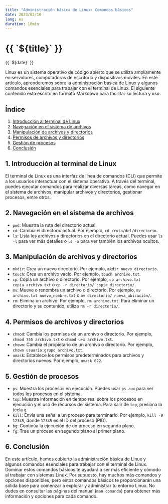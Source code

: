 ```yaml
---
title: "Administración básica de Linux: Comandos básicos"
date: 2023/02/10
lang: es
duration: 10min
---
```


<div class="text-center max-w-lg mx-auto">
  <h1>{{ `${title}` }}</h1>
  {{ `${date}` }}
</div>

Linux es un sistema operativo de código abierto que se utiliza ampliamente en servidores, computadoras de escritorio y dispositivos móviles. En este artículo, aprenderemos sobre la administración básica de Linux y algunos comandos esenciales para trabajar con el terminal de Linux. El siguiente contenido está escrito en formato Markdown para facilitar su lectura y uso.

## Índice

1. [Introducción al terminal de Linux](#introducción)
2. [Navegación en el sistema de archivos](#navegación)
3. [Manipulación de archivos y directorios](#manipulación)
4. [Permisos de archivos y directorios](#permisos)
5. [Gestión de procesos](#procesos)
6. [Conclusión](#conclusión)

<a name="introducción"></a>
## 1. Introducción al terminal de Linux

El terminal de Linux es una interfaz de línea de comandos (CLI) que permite a los usuarios interactuar con el sistema operativo. A través del terminal, puedes ejecutar comandos para realizar diversas tareas, como navegar en el sistema de archivos, manipular archivos y directorios, gestionar procesos, entre otros.

<a name="navegación"></a>
## 2. Navegación en el sistema de archivos

- `pwd`: Muestra la ruta del directorio actual.
- `cd`: Cambia el directorio actual. Por ejemplo, `cd /ruta/del/directorio`.
- `ls`: Lista los archivos y directorios en el directorio actual. Puedes usar `ls -l` para ver más detalles o `ls -a` para ver también los archivos ocultos.

<a name="manipulación"></a>
## 3. Manipulación de archivos y directorios

- `mkdir`: Crea un nuevo directorio. Por ejemplo, `mkdir nuevo_directorio`.
- `touch`: Crea un archivo vacío. Por ejemplo, `touch archivo.txt`.
- `cp`: Copia un archivo o directorio. Por ejemplo, `cp archivo.txt copia_archivo.txt` o `cp -r directorio/ copia_directorio/`.
- `mv`: Mueve o renombra un archivo o directorio. Por ejemplo, `mv archivo.txt nuevo_nombre.txt` o `mv directorio/ nueva_ubicación/`.
- `rm`: Elimina un archivo. Por ejemplo, `rm archivo.txt`. Para eliminar un directorio y su contenido, utiliza `rm -r directorio/`.

<a name="permisos"></a>
## 4. Permisos de archivos y directorios

- `chmod`: Cambia los permisos de un archivo o directorio. Por ejemplo, `chmod 755 archivo.txt` o `chmod u+x archivo.txt`.
- `chown`: Cambia el propietario de un archivo o directorio. Por ejemplo, `chown usuario:grupo archivo.txt`.
- `umask`: Establece los permisos predeterminados para archivos y directorios nuevos. Por ejemplo, `umask 022`.

<a name="procesos"></a>
## 5. Gestión de procesos

- `ps`: Muestra los procesos en ejecución. Puedes usar `ps aux` para ver todos los procesos en el sistema.
- `top`: Muestra información en tiempo real sobre los procesos en ejecución y el uso de recursos del sistema. Para salir de `top`, presiona la tecla `q`.
- `kill`: Envía una señal a un proceso para terminarlo. Por ejemplo, `kill -9 12345`, donde `12345` es el ID del proceso (PID).
- `bg`: Continúa la ejecución de un proceso en segundo plano.
- `fg`: Trae un proceso en segundo plano al primer plano.

<a name="conclusión"></a>
## 6. Conclusión

En este artículo, hemos cubierto la administración básica de Linux y algunos comandos esenciales para trabajar con el terminal de Linux. Dominar estos comandos básicos te ayudará a ser más eficiente y cómodo al trabajar con sistemas Linux. Por supuesto, hay muchos más comandos y opciones disponibles, pero estos comandos básicos te proporcionarán una sólida base para comenzar a explorar y administrar tu entorno Linux. No dudes en consultar las páginas del manual (`man comando`) para obtener más información y opciones para cada comando.





